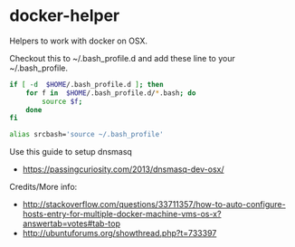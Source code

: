 # docker-helper

Helpers to work with docker on OSX. 

Checkout this to ~/.bash_profile.d and add these line to your ~/.bash_profile.

```bash
if [ -d  $HOME/.bash_profile.d ]; then
    for f in  $HOME/.bash_profile.d/*.bash; do
        source $f;
    done
fi

alias srcbash='source ~/.bash_profile'
```
Use this guide to setup dnsmasq
  - https://passingcuriosity.com/2013/dnsmasq-dev-osx/
 

Credits/More info:
  - http://stackoverflow.com/questions/33711357/how-to-auto-configure-hosts-entry-for-multiple-docker-machine-vms-os-x?answertab=votes#tab-top
  - http://ubuntuforums.org/showthread.php?t=733397
